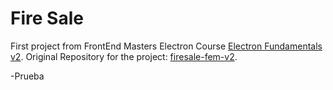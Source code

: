 # Fire Sale

First project from FrontEnd Masters Electron Course [Electron Fundamentals v2](https://frontendmasters.com/courses/electron-v2).
Original Repository for the project: [firesale-fem-v2](https://github.com/electron-in-action/firesale-fem-v2).

-Prueba
